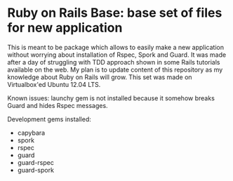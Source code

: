 # Ruby on Rails Base: base set of files for new application

This is meant to be package which allows to easily make a new application without worrying about installation of Rspec, Spork and Guard. It was made after a day of struggling with TDD approach shown in some Rails tutorials available on the web.
My plan is to update content of this repository as my knowledge about Ruby on Rails will grow.
This set was made on Virtualbox'ed Ubuntu 12.04 LTS.

Known issues: 
launchy gem is not installed because it somehow breaks Guard and hides Rspec messages.

Development gems installed:
- capybara
- spork
- rspec
- guard
- guard-rspec
- guard-spork
